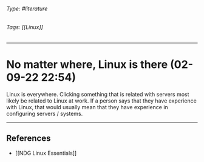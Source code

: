 ###### Type: #literature
###### Tags: [[Linux]]
---
# No matter where, Linux is there (02-09-22 22:54)
Linux is everywhere. Clicking something that is related with servers most likely be related to Linux at work. If a person says that they have experience with Linux, that would usually mean that they have experience in configuring servers / systems. 

---
## References
- [[NDG Linux Essentials]]